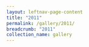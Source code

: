 ```yaml
---
layout: leftnav-page-content
title: "2011"
permalink: /gallery/2011/
breadcrumb: "2011"
collection_name: gallery
---
```

